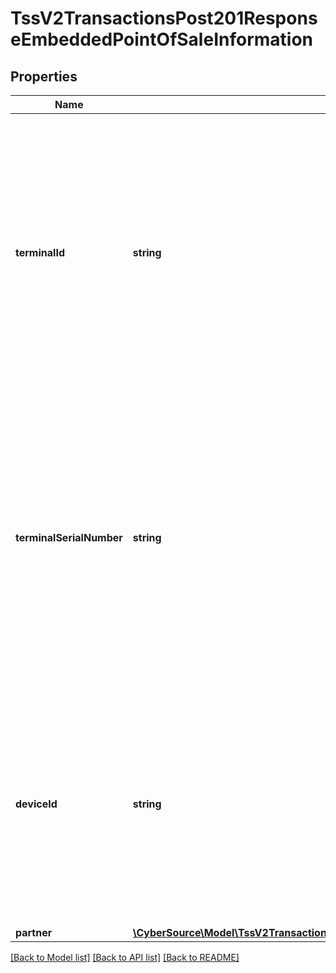 # TssV2TransactionsPost201ResponseEmbeddedPointOfSaleInformation

## Properties
Name | Type | Description | Notes
------------ | ------------- | ------------- | -------------
**terminalId** | **string** | Identifier for the terminal at your retail location. You can define this value yourself, but consult the processor for requirements.  #### FDC Nashville Global To have your account configured to support this field, contact CyberSource Customer Support. This value must be a value that FDC Nashville Global issued to you.  For details, see the &#x60;terminal_id&#x60; field description in [Card-Present Processing Using the SCMP API.](https://apps.cybersource.com/library/documentation/dev_guides/Retail_SCMP_API/html/wwhelp/wwhimpl/js/html/wwhelp.htm)  **For Payouts**: This field is applicable for CtV. | [optional] 
**terminalSerialNumber** | **string** | Terminal serial number assigned by the hardware manufacturer. This value is provided by the client software that is installed on the POS terminal.  CyberSource does not forward this value to the processor. Instead, the value is forwarded to the CyberSource reporting functionality.  This field is supported only on American Express Direct, FDC Nashville Global, and SIX.  For details, see the &#x60;terminal_serial_number&#x60; field description in [Card-Present Processing Using the SCMP API.](https://apps.cybersource.com/library/documentation/dev_guides/Retail_SCMP_API/html/wwhelp/wwhimpl/js/html/wwhelp.htm) | [optional] 
**deviceId** | **string** | Value created by the client software that uniquely identifies the POS device. CyberSource does not forward this value to the processor. Instead, the value is forwarded to the CyberSource reporting functionality.  This field is supported only for specific CyberSource integrations. For details, see the &#x60;pos_device_id&#x60; field description in the [Card-Present Processing Using the SCMP API Guide.](https://apps.cybersource.com/library/documentation/dev_guides/Retail_SCMP_API/html/wwhelp/wwhimpl/js/html/wwhelp.htm) | [optional] 
**partner** | [**\CyberSource\Model\TssV2TransactionsPost201ResponseEmbeddedPointOfSaleInformationPartner**](TssV2TransactionsPost201ResponseEmbeddedPointOfSaleInformationPartner.md) |  | [optional] 

[[Back to Model list]](../README.md#documentation-for-models) [[Back to API list]](../README.md#documentation-for-api-endpoints) [[Back to README]](../README.md)



